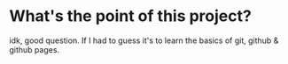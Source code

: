 # What's the point of this project?
idk, good question. If I had to guess it's to learn the basics of git, github & github pages.
